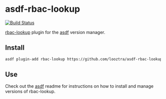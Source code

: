 # asdf-rbac-lookup

[![Build Status](https://travis-ci.org/looztra/asdf-rbac-lookup.svg?branch=master)](https://travis-ci.org/looztra/asdf-rbac-lookup)

[rbac-lookup](https://github.com/FairwindsOps/rbac-lookup) plugin for the [asdf](https://github.com/asdf-vm/asdf) version manager.

## Install

```bash
asdf plugin-add rbac-lookup https://github.com/looztra/asdf-rbac-lookup
```

## Use

Check out the [asdf](https://github.com/asdf-vm/asdf) readme for instructions on how to install and manage versions of rbac-lookup.


